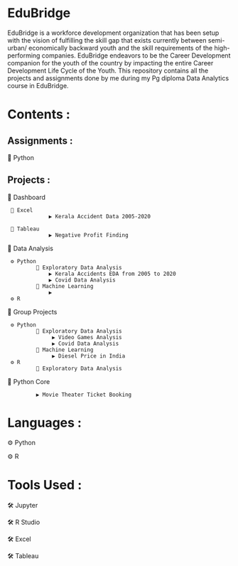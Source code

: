 # EduBridge
EduBridge is a workforce development organization that has been setup with the vision of fulfilling the skill gap that exists currently between semi-urban/ economically backward youth and the skill requirements of the high-performing companies. EduBridge endeavors to be the Career Development companion for the youth of the country by impacting the entire Career Development Life Cycle of the Youth.
This repository contains all the projects and assignments done by me during my Pg diploma Data Analytics course in EduBridge.

# Contents :

## Assignments :

  🔅 Python
  
## Projects :
  🔆 Dashboard
  
     📁 Excel 
                 ▶ Kerala Accident Data 2005-2020
               
     📁 Tableau
                 ▶ Negative Profit Finding
  
  🔆 Data Analysis
  
     ⚙ Python          
             📁 Exploratory Data Analysis
                 ▶ Kerala Accidents EDA from 2005 to 2020
                 ▶ Covid Data Analysis
             📁 Machine Learning
                 ▶                                                                                    
     ⚙ R
  
  🔆 Group Projects
  
     ⚙ Python          
             📁 Exploratory Data Analysis
                  ▶ Video Games Analysis
                  ▶ Covid Data Analysis
             📁 Machine Learning
                  ▶ Diesel Price in India
     ⚙ R            
             📁 Exploratory Data Analysis
  
  🔆 Python Core
               
             ▶ Movie Theater Ticket Booking
               
  
# Languages :

  ⚙ Python
  
  ⚙ R
  
# Tools Used :

  🛠 Jupyter
  
  🛠 R Studio
  
  🛠 Excel
  
  🛠 Tableau 
            
